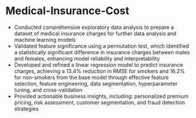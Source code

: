 # Medical-Insurance-Cost

- Conducted comprehensive exploratory data analysis to prepare a dataset of medical insurance charges for further data analysis and machine learning models
- Validated feature significance using a permutation test, which identified a statistically significant difference in insurance charges between males and females, enhancing model reliability and interpretability
- Developed and refined a linear regression model to predict insurance charges, achieving a 13.4\% reduction in RMSE for smokers and 16.2\% for non-smokers from the base model through effective feature selection, feature engineering, data segmentation, hyperparameter tuning, and cross-validation
- Provided actionable business insights, including: personalized premium pricing, risk assessment, customer segmentation, and fraud detection strategies
